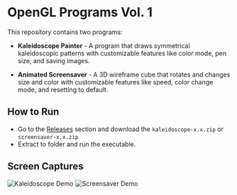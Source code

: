 # OpenGL Programs Vol. 1

This repository contains two programs:

* **Kaleidoscope Painter** - A program that draws symmetrical kaleidoscopic patterns with customizable features like color mode, pen size, and saving images.
  
* **Animated Screensaver** - A 3D wireframe cube that rotates and changes size and color with customizable features like speed, color change mode, and resetting to default.

## How to Run

* Go to the [Releases](https://github.com/alecames/opengl-vol-1/releases) section and download the `kaleidoscope-x.x.zip` or `screensaver-x.x.zip`
* Extract to folder and run the executable.

## Screen Captures

![Kaleidoscope Demo](images/kaleidoscope-demo.gif)
![Screensaver Demo](images/screensaver-demo.gif)